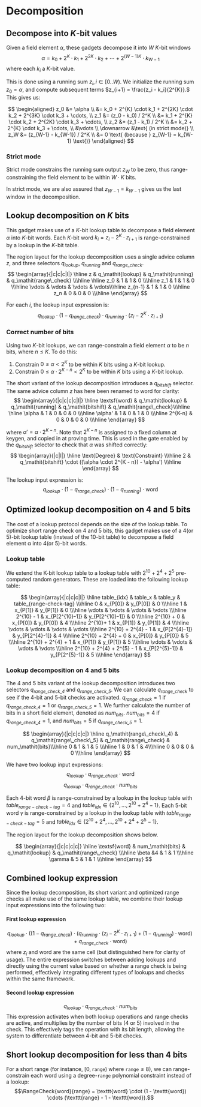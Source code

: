 # Decomposition

## Decompose into $K$-bit values

Given a field element $\alpha$, these gadgets decompose it into $W$ $K$-bit windows $$\alpha = k_0 + 2^{K} \cdot k_1 + 2^{2K} \cdot k_2 + \cdots + 2^{(W-1)K} \cdot k_{W-1}$$ where each $k_i$ a $K$-bit value.

This is done using a running sum $z_i, i \in [0..W).$ We initialize the running sum $z_0 = \alpha,$ and compute subsequent terms $z_{i+1} = \frac{z_i - k_i}{2^{K}}.$ This gives us:

$$
\begin{aligned}
z_0 &= \alpha \\
&= k_0 + 2^{K} \cdot k_1 + 2^{2K} \cdot k_2 +  2^{3K} \cdot k_3 + \cdots, \\
z_1 &= (z_0 - k_0) / 2^K \\
&= k_1 + 2^{K} \cdot k_2 +  2^{2K} \cdot k_3 + \cdots, \\
z_2 &= (z_1 - k_1) / 2^K \\
&= k_2 +  2^{K} \cdot k_3 + \cdots, \\
&\vdots \\
\downarrow &\text{ (in strict mode)} \\
z_W &= (z_{W-1} - k_{W-1}) / 2^K \\
&= 0 \text{ (because } z_{W-1} = k_{W-1} \text{)}
\end{aligned}
$$

### Strict mode
Strict mode constrains the running sum output $z_{W}$ to be zero, thus range-constraining the field element to be within $W \cdot K$ bits.

In strict mode, we are also assured that $z_{W-1} = k_{W-1}$ gives us the last window in the decomposition.

## Lookup decomposition on $K$ bits

This gadget makes use of a $K$-bit lookup table to decompose a field element $\alpha$ into $K$-bit words. Each $K$-bit word $k_i = z_i - 2^K \cdot z_{i+1}$ is range-constrained by a lookup in the $K$-bit table.

The region layout for the lookup decomposition uses a single advice column $z$, and three selectors $q_{lookup}$, $q_{running}$ and $q_\mathit{range\_check}$.
$$
\begin{array}{|c|c|c|l|}
\hline
    z    & q_\mathit{lookup} & q_\mathit{running} & q_\mathit{range\_check}  \\\hline
\hline
  z_0    &     1      &       1   & 0  \\\hline
  z_1    &     1      &       1   & 0  \\\hline
\vdots   &   \vdots   &     \vdots  & \vdots\\\hline
z_{n-1}  &     1      &       1    & 0 \\\hline
z_n      &     0      &       0    & 0 \\\hline
\end{array}
$$

For each $i,$ the lookup input expression is:
$$q_\mathit{lookup} \cdot (1 - q_\mathit{range\_check}) \cdot q_\mathit{running} \cdot (z_i - 2^K \cdot z_{i+1})$$

### Correct number of bits
Using two $K$-bit lookups, we can range-constrain a field element $\alpha$ to be $n$ bits, where $n \leq K.$ To do this:

1. Constrain $0 \leq \alpha < 2^K$ to be within $K$ bits using a $K$-bit lookup.
2. Constrain $0 \leq \alpha \cdot 2^{K - n} < 2^K$ to be within $K$ bits using a $K$-bit lookup.

The short variant of the lookup decomposition introduces a $q_{bitshift}$ selector. The same advice column $z$ has here been renamed to $\textsf{word}$ for clarity:
$$
\begin{array}{|c|c|c|c|l|}
\hline
\textsf{word} & q_\mathit{lookup} & q_\mathit{running} & q_\mathit{bitshift} & q_\mathit{range\_check}\\\hline
\hline
\alpha        &     1      &      0      &       0   &       0   \\\hline
\alpha'       &     1      &      0      &       1    &       0  \\\hline
2^{K-n}       &     0      &      0      &       0    &       0  \\\hline
\end{array}
$$

where $\alpha' = \alpha \cdot 2^{K - n}.$ Note that $2^{K-n}$ is assigned to a fixed column at keygen, and copied in at proving time. This is used in the gate enabled by the $q_\mathit{bitshift}$ selector to check that $\alpha$ was shifted correctly:
$$
\begin{array}{|c|l|}
\hline
\text{Degree} & \text{Constraint} \\\hline
       2      & q_\mathit{bitshift} \cdot ((\alpha \cdot 2^{K - n}) - \alpha') \\\hline
\end{array}
$$

The lookup input expression is:
$$q_\mathit{lookup} \cdot (1 - q_\mathit{range\_check}) \cdot (1 - q_\mathit{running}) \cdot \textsf{word}$$

## Optimized lookup decomposition on 4 and 5 bits

The cost of a lookup protocol depends on the size of the lookup table.
To optimize short range check on 4 and 5 bits,
this gadget makes use of a 4(or 5)-bit lookup table (instead of the 10-bit table) to decompose a field element α into 4(or 5)-bit words.

### Lookup table

We extend the K-bit lookup table to a lookup table with $2^{10}+2^{4}+2^{5}$ pre-computed random generators.
These are loaded into the following lookup table:

$$
\begin{array}{|c|c|c|l|}
\hline
 table_{idx} & table_x         & table_y     & table_{range-check-tag}    \\\hline
 0           & x_{P[0]}        & y_{P[0]}    & 0    \\\hline
 1           & x_{P[1]}        & y_{P[1]}    & 0    \\\hline
 \vdots      & \vdots          & \vdots      & \vdots    \\\hline
 2^{10} - 1  & x_{P[2^{10}-1]} & y_{P[2^{10}-1]} & 0 \\\hline
2^{10} + 0           & x_{P[0]}        & y_{P[0]}    & 4    \\\hline
 2^{10}+ 1           & x_{P[1]}        & y_{P[1]}    & 4    \\\hline
 \vdots      & \vdots          & \vdots      & \vdots    \\\hline
 2^{10} + 2^{4} - 1  & x_{P[2^{4}-1]} & y_{P[2^{4}-1]} & 4 \\\hline
 2^{10} + 2^{4} + 0           & x_{P[0]}        & y_{P[0]}    & 5    \\\hline
  2^{10} + 2^{4} + 1           & x_{P[1]}        & y_{P[1]}    & 5    \\\hline
 \vdots      & \vdots          & \vdots      & \vdots    \\\hline
  2^{10} + 2^{4} + 2^{5} - 1  & x_{P[2^{5}-1]} & y_{P[2^{5}-1]} & 5 \\\hline
\end{array}
$$




### Lookup decomposition on 4 and 5 bits
The 4 and 5 bits variant of the lookup decomposition introduces two selectors $q_\mathit{range\_check\_4}$ and $q_\mathit{range\_check\_5}$. 
We can calculate $q_\mathit{range\_check}$ to see if the 4-bit and 5-bit checks are activated. 
$q_\mathit{range\_check} = 1$ if $q_\mathit{range\_check\_4}=1$ or $q_\mathit{range\_check\_5}=1$.
We further calculate the number of bits in a short field element, denoted as $num_\mathit{bits}$.
$num_\mathit{bits} = 4$ if $q_\mathit{range\_check\_4}=1$, and $num_\mathit{bits} = 5$ if $q_\mathit{range\_check\_5}=1$.

$$
\begin{array}{|c|c|c|c|}
\hline
q_\mathit{range\_check\_4} & q_\mathit{range\_check\_5} & q_\mathit{range\_check} & num_\mathit{bits}\\\hline
   0   &   1    &    1  & 5 \\\hline
   1   &   0    &    1  & 4\\\hline
   0   &   0    &    0  & 0 \\\hline
\end{array}
$$

We have two lookup input expressions:
$$q_\mathit{lookup} \cdot  q_\mathit{range\_check}\cdot \textsf{word} $$
$$q_\mathit{lookup} \cdot q_\mathit{range\_check} \cdot num_\mathit{bits}$$

Each 4-bit word $\beta$ is range-constrained by a lookup in the lookup table with $table_{range-check-tag} = 4$ and $table_{idx}\in \{ 2^{10},\dots, 2^{10} + 2^{4}-1\}$.
Each 5-bit word $\gamma$ is range-constrained by a lookup in the lookup table with $table_{range-check-tag} = 5$ and $table_{idx}\in \{ 2^{10} + 2^{4},\dots,   2^{10} + 2^{4} + 2^{5} - 1\}$.

The region layout for the lookup decomposition shows below.

$$
\begin{array}{|c|c|c|c|}
\hline
\textsf{word} & num_\mathit{bits} & q_\mathit{lookup} & q_\mathit{range\_check} \\\hline
   \beta  &4  &   1    &    1    \\\hline
\gamma & 5 &   1    &    1    \\\hline
\end{array}
$$




## Combined lookup expression
Since the lookup decomposition, its short variant and optimized range checks all make use of the same lookup table, we combine their lookup input expressions into the following two:

#### First lookup expression
$$q_\mathit{lookup} \cdot \left((1 - q_\mathit{range\_check}) \cdot \left(q_\mathit{running} \cdot (z_i - 2^K \cdot z_{i+1}) + (1 - q_\mathit{running}) \cdot \textsf{word}\right) + q_\mathit{range\_check}\cdot \textsf{word}  \right)$$
where $z_i$ and $\textsf{word}$ are the same cell (but distinguished here for clarity of usage).
The entire expression switches between adding lookups and directly using the current value based on whether a range check is being performed, effectively integrating different types of lookups and checks within the same framework.

#### Second lookup expression

$$q_\mathit{lookup} \cdot q_\mathit{range\_check} \cdot num_\mathit{bits}$$
This expression activates when both lookup operations and range checks are active, and multiplies by the number of bits (4 or 5) involved in the check. This effectively tags the operation with its bit length, allowing the system to differentiate between 4-bit and 5-bit checks.

## Short lookup decomposition for less than 4 bits
For a short range (for instance, $[0, \texttt{range})$ where $\texttt{range} \leq 8$), we can range-constrain each word using a degree-$\texttt{range}$ polynomial constraint instead of a lookup: $$\RangeCheck{word}{range} = \texttt{word} \cdot (1 - \texttt{word}) \cdots (\texttt{range} - 1 - \texttt{word}).$$
